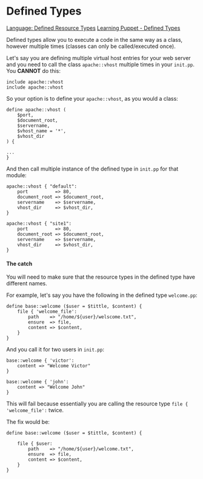 Defined Types
=============

[Language: Defined Resource Types](https://docs.puppetlabs.com/puppet/latest/reference/lang_defined_types.html)
[Learning Puppet - Defined Types](https://docs.puppetlabs.com/learning/definedtypes.html)

Defined types allow you to execute a code in the same way as a class, however multiple times (classes can only be called/executed once).

Let's say you are defining multiple virtual host entries for your web server and you need to call the class `apache::vhost` multiple times in your `init.pp`. You **CANNOT** do this:

```puppet
include apache::vhost 
include apache::vhost 
```

So your option is to define your `apache::vhost`, as you would a class:

```puppet
define apache::vhost (
    $port, 
    $document_root, 
    $servername, 
    $vhost_name = '*', 
    $vhost_dir
) {

...
}
```

And then call multiple instance of the defined type in `init.pp` for that module:

```puppet
apache::vhost { "default":
    port          => 80,
    document_root => $document_root,
    servername    => $servername,
    vhost_dir     => $vhost_dir,
}

apache::vhost { "site1":
    port          => 80,
    document_root => $document_root,
    servername    => $servername,
    vhost_dir     => $vhost_dir,
}
```

#### The catch

You will need to make sure that the resource types in the defined type have different names. 

For example, let's say you have the following in the defined type `welcome.pp`:

```puppet
define base::welcome ($user = $tittle, $content) {
    file { 'welcome_file':
        path    => "/home/${user}/welscome.txt",
        ensure  => file,
        content => $content,
    }
}
```

And you call it for two users in `init.pp`:

```puppet
base::welcome { 'victor':
    content => "Welcome Victor"
}

base::welcome { 'john':
    content => "Welcome John"
}
```

This will fail because essentially you are calling the resource type `file { 'welcome_file':` twice. 

The fix would be:

```puppet
define base::welcome ($user = $tittle, $content) {

    file { $user:
        path    => "/home/${user}/welcome.txt",
        ensure  => file,
        content => $content,
    }
}
```